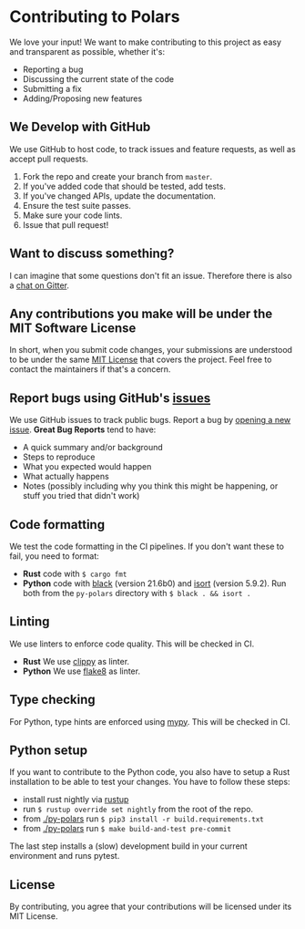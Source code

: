 # Contributing to Polars

We love your input! We want to make contributing to this project as easy and transparent as possible, whether it's:

- Reporting a bug
- Discussing the current state of the code
- Submitting a fix
- Adding/Proposing new features

## We Develop with GitHub

We use GitHub to host code, to track issues and feature requests, as well as accept pull requests.

1. Fork the repo and create your branch from `master`.
2. If you've added code that should be tested, add tests.
3. If you've changed APIs, update the documentation.
4. Ensure the test suite passes.
5. Make sure your code lints.
6. Issue that pull request!

## Want to discuss something?

I can imagine that some questions don't fit an issue.
Therefore there is also a [chat on Gitter](https://gitter.im/polars-rs/community).

## Any contributions you make will be under the MIT Software License

In short, when you submit code changes, your submissions are understood to be under the same
[MIT License](https://choosealicense.com/licenses/mit/) that covers the project.
Feel free to contact the maintainers if that's a concern.

## Report bugs using GitHub's [issues](https://github.com/pola-rs/polars/issues)

We use GitHub issues to track public bugs. Report a bug by [opening a new issue](https://github.com/pola-rs/polars/issues/new/choose).
**Great Bug Reports** tend to have:

- A quick summary and/or background
- Steps to reproduce
- What you expected would happen
- What actually happens
- Notes (possibly including why you think this might be happening, or stuff you tried that didn't work)

## Code formatting

We test the code formatting in the CI pipelines. If you don't want these to fail, you need to format:

- **Rust** code with `$ cargo fmt`
- **Python** code with [black](https://github.com/psf/black) (version 21.6b0) and [isort](https://github.com/PyCQA/isort) (version 5.9.2). Run both from the `py-polars` directory with `$ black . && isort .`

## Linting

We use linters to enforce code quality. This will be checked in CI.

- **Rust** We use [clippy](https://github.com/rust-lang/rust-clippy) as linter.
- **Python** We use [flake8](https://flake8.pycqa.org/en/latest/) as linter.

## Type checking

For Python, type hints are enforced using [mypy](https://github.com/python/mypy). This will be checked in CI.

## Python setup

If you want to contribute to the Python code, you also have to setup a Rust installation to be able to test your changes.
You have to follow these steps:

- install rust nightly via [rustup](https://www.rust-lang.org/tools/install)
- run `$ rustup override set nightly` from the root of the repo.
- from [./py-polars](./py-polars) run `$ pip3 install -r build.requirements.txt`
- from [./py-polars](./py-polars) run `$ make build-and-test pre-commit`

The last step installs a (slow) development build in your current environment and runs pytest.

## License

By contributing, you agree that your contributions will be licensed under its MIT License.
